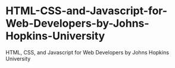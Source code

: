 # HTML-CSS-and-Javascript-for-Web-Developers-by-Johns-Hopkins-University
HTML, CSS, and Javascript for Web Developers by Johns Hopkins University
